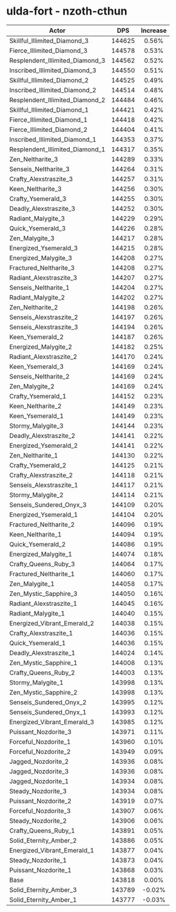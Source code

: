# ulda-fort - nzoth-cthun
| Actor | DPS | Increase |
|---|:---:|:---:|
|Skillful_Illimited_Diamond_3|144625|0.56%|
|Fierce_Illimited_Diamond_3|144578|0.53%|
|Resplendent_Illimited_Diamond_3|144562|0.52%|
|Inscribed_Illimited_Diamond_3|144550|0.51%|
|Skillful_Illimited_Diamond_2|144525|0.49%|
|Inscribed_Illimited_Diamond_2|144514|0.48%|
|Resplendent_Illimited_Diamond_2|144484|0.46%|
|Skillful_Illimited_Diamond_1|144421|0.42%|
|Fierce_Illimited_Diamond_1|144418|0.42%|
|Fierce_Illimited_Diamond_2|144404|0.41%|
|Inscribed_Illimited_Diamond_1|144353|0.37%|
|Resplendent_Illimited_Diamond_1|144317|0.35%|
|Zen_Neltharite_3|144289|0.33%|
|Senseis_Neltharite_3|144264|0.31%|
|Crafty_Alexstraszite_3|144257|0.31%|
|Keen_Neltharite_3|144256|0.30%|
|Crafty_Ysemerald_3|144255|0.30%|
|Deadly_Alexstraszite_3|144252|0.30%|
|Radiant_Malygite_3|144229|0.29%|
|Quick_Ysemerald_3|144226|0.28%|
|Zen_Malygite_3|144217|0.28%|
|Energized_Ysemerald_3|144215|0.28%|
|Energized_Malygite_3|144208|0.27%|
|Fractured_Neltharite_3|144208|0.27%|
|Radiant_Alexstraszite_3|144207|0.27%|
|Senseis_Neltharite_1|144204|0.27%|
|Radiant_Malygite_2|144202|0.27%|
|Zen_Neltharite_2|144198|0.26%|
|Senseis_Alexstraszite_2|144197|0.26%|
|Senseis_Alexstraszite_3|144194|0.26%|
|Keen_Ysemerald_2|144187|0.26%|
|Energized_Malygite_2|144182|0.25%|
|Radiant_Alexstraszite_2|144170|0.24%|
|Keen_Ysemerald_3|144169|0.24%|
|Senseis_Neltharite_2|144169|0.24%|
|Zen_Malygite_2|144169|0.24%|
|Crafty_Ysemerald_1|144152|0.23%|
|Keen_Neltharite_2|144149|0.23%|
|Keen_Ysemerald_1|144149|0.23%|
|Stormy_Malygite_3|144144|0.23%|
|Deadly_Alexstraszite_2|144141|0.22%|
|Energized_Ysemerald_2|144141|0.22%|
|Zen_Neltharite_1|144130|0.22%|
|Crafty_Ysemerald_2|144125|0.21%|
|Crafty_Alexstraszite_2|144118|0.21%|
|Senseis_Alexstraszite_1|144117|0.21%|
|Stormy_Malygite_2|144114|0.21%|
|Senseis_Sundered_Onyx_3|144109|0.20%|
|Energized_Ysemerald_1|144104|0.20%|
|Fractured_Neltharite_2|144096|0.19%|
|Keen_Neltharite_1|144094|0.19%|
|Quick_Ysemerald_2|144086|0.19%|
|Energized_Malygite_1|144074|0.18%|
|Crafty_Queens_Ruby_3|144064|0.17%|
|Fractured_Neltharite_1|144060|0.17%|
|Zen_Malygite_1|144058|0.17%|
|Zen_Mystic_Sapphire_3|144050|0.16%|
|Radiant_Alexstraszite_1|144045|0.16%|
|Radiant_Malygite_1|144040|0.15%|
|Energized_Vibrant_Emerald_2|144038|0.15%|
|Crafty_Alexstraszite_1|144036|0.15%|
|Quick_Ysemerald_1|144036|0.15%|
|Deadly_Alexstraszite_1|144024|0.14%|
|Zen_Mystic_Sapphire_1|144008|0.13%|
|Crafty_Queens_Ruby_2|144003|0.13%|
|Stormy_Malygite_1|143998|0.13%|
|Zen_Mystic_Sapphire_2|143998|0.13%|
|Senseis_Sundered_Onyx_2|143995|0.12%|
|Senseis_Sundered_Onyx_1|143993|0.12%|
|Energized_Vibrant_Emerald_3|143985|0.12%|
|Puissant_Nozdorite_3|143971|0.11%|
|Forceful_Nozdorite_1|143960|0.10%|
|Forceful_Nozdorite_2|143949|0.09%|
|Jagged_Nozdorite_2|143936|0.08%|
|Jagged_Nozdorite_3|143936|0.08%|
|Jagged_Nozdorite_1|143934|0.08%|
|Steady_Nozdorite_3|143934|0.08%|
|Puissant_Nozdorite_2|143919|0.07%|
|Forceful_Nozdorite_3|143907|0.06%|
|Steady_Nozdorite_2|143906|0.06%|
|Crafty_Queens_Ruby_1|143891|0.05%|
|Solid_Eternity_Amber_2|143886|0.05%|
|Energized_Vibrant_Emerald_1|143877|0.04%|
|Steady_Nozdorite_1|143873|0.04%|
|Puissant_Nozdorite_1|143868|0.03%|
|Base|143818|0.00%|
|Solid_Eternity_Amber_3|143789|-0.02%|
|Solid_Eternity_Amber_1|143777|-0.03%|
